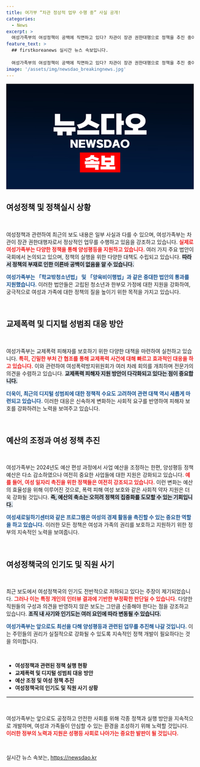 ```yaml
---
title: 여가부 “차관 정상적 업무 수행 중” 사실 공개!
categories:
  - News
excerpt: >
  여성가족부의 여성정책이 공백에 직면하고 있다? 차관이 장관 권한대행으로 정책을 추진 중이라고 하지만, 예산과 효과성 조정으로 우려의 목소리가 커지고 있다. 전문가의 의견을 들은 여성정책의 미래, 클릭하여 확인하세요!
feature_text: >
  ## firstkoreanews 실시간 뉴스 속보입니다.

  여성가족부의 여성정책이 공백에 직면하고 있다? 차관이 장관 권한대행으로 정책을 추진 중이라고 하지만, 예산과 효과성 조정으로 우려의 목소리가 커지고 있다. 전문가의 의견을 들은 여성정책의 미래, 클릭하여 확인하세요!
image: '/assets/img/newsdao_breakingnews.jpg'
---
```


<p><img src="/assets/img/newsdao_breakingnews.jpg" alt="firstkoreanews 속보" /></p>

<h2 data-ke-size="size26">여성정책 및 정책실시 상황</h2>

<p data-ke-size="size16">&nbsp;</p>

<p>여성정책과 관련하여 최근의 보도 내용은 일부 사실과 다를 수 있으며, 여성가족부는 차관이 장관 권한대행자로서 정상적인 업무를 수행하고 있음을 강조하고 있습니다. <b><span style="color: #ee2323;">실제로 여성가족부는 다양한 정책을 통해 양성평등을 지원하고 있습니다.</span></b> 여러 가지 주요 법안이 국회에서 논의되고 있으며, 정책의 실행을 위한 다양한 대책도 수립되고 있습니다. <b><span style="background-color: #21538527;">따라서 정책의 부재로 인한 이른바 공백이 없음을 알 수 있습니다.</span></b> </p>

<p><b><span style="color: #1a5490;">여성가족부는 「학교밖청소년법」 및 「양육비이행법」과 같은 중대한 법안의 통과를 지원했습니다.</span></b> 이러한 법안들은 고립된 청소년과 한부모 가정에 대한 지원을 강화하여, 궁극적으로 여성과 가족에 대한 정책의 질을 높이기 위한 목적을 가지고 있습니다.<p data-ke-size="size16">&nbsp;</p></p>

<h2 data-ke-size="size26">교제폭력 및 디지털 성범죄 대응 방안</h2>

<p data-ke-size="size16">&nbsp;</p>

<p>여성가족부는 교제폭력 피해자를 보호하기 위한 다양한 대책을 마련하여 실천하고 있습니다. <b><span style="color: #ee2323;">특히, 긴밀한 부처 간 협조를 통해 교제폭력 사건에 대해 빠르고 효과적인 대응을 하고 있습니다.</span></b> 이와 관련하여 여성폭력방지위원회가 여러 차례 회의를 개최하며 전문가의 의견을 수렴하고 있습니다. <b><span style="background-color: #21538527;">교제폭력 피해자 지원 방안이 다각화되고 있다는 점이 중요합니다.</span></b> </p>

<p><b><span style="color: #1a5490;">더욱이, 최근의 디지털 성범죄에 대한 정책적 수요도 고려하여 관련 대책 역시 새롭게 마련되고 있습니다.</span></b> 이러한 대응은 신속하게 변화하는 사회적 요구를 반영하여 피해자 보호를 강화하려는 노력을 보여주고 있습니다.<p data-ke-size="size16">&nbsp;</p></p>

<h2 data-ke-size="size26">예산의 조정과 여성 정책 추진</h2>

<p data-ke-size="size16">&nbsp;</p>

<p>여성가족부는 2024년도 예산 편성 과정에서 사업 예산을 조정하는 한편, 양성평등 정책 예산은 다소 감소하였으나 여전히 중요한 사업들에 대한 지원은 강화되고 있습니다. <b><span style="color: #ee2323;">예를 들어, 여성 일자리 촉진을 위한 정책들은 여전히 강조되고 있습니다.</span></b> 이런 변화는 예산의 효율성을 위해 이루어진 것으로, 폭력 피해 여성 보호와 같은 사회적 약자 지원은 더욱 강화될 것입니다. <b><span style="background-color: #21538527;">즉, 예산의 축소는 오히려 정책의 집중화를 도모할 수 있는 기회입니다.</span></b> </p>

<p><b><span style="color: #1a5490;">여성새로일하기센터와 같은 프로그램은 여성의 경제 활동을 촉진할 수 있는 중요한 역할을 하고 있습니다.</span></b> 이러한 모든 정책은 여성과 가족의 권리를 보호하고 지원하기 위한 정부의 지속적인 노력을 보여줍니다.<p data-ke-size="size16">&nbsp;</p></p>

<h2 data-ke-size="size26">여성정책국의 인기도 및 직원 사기</h2>

<p data-ke-size="size16">&nbsp;</p>

<p>최근 보도에서 여성정책국의 인기도 전반적으로 저하되고 있다는 주장이 제기되었습니다. <b><span style="color: #ee2323;">그러나 이는 특정 개인의 인터뷰 결과에 기반한 부정확한 판단일 수 있습니다.</span></b> 다양한 직원들의 구성과 의견을 반영하지 않은 보도는 그만큼 신중해야 한다는 점을 강조하고 있습니다. <b><span style="background-color: #21538527;">조직 내 사기와 인기도는 여러 요인에 따라 변동될 수 있습니다.</span></b> </p>

<p><b><span style="color: #1a5490;">여성가족부는 앞으로도 최선을 다해 양성평등과 관련된 업무를 추진해 나갈 것입니다.</span></b> 이는 주민들의 권리가 실질적으로 강화될 수 있도록 지속적인 정책 개발이 필요하다는 것을 의미합니다.<p data-ke-size="size16">&nbsp;</p></p>

<div>
    <ul>
        <li><b>여성정책과 관련된 정책 실행 현황</b></li>
        <li><b>교제폭력 및 디지털 성범죄 대응 방안</b></li>
        <li><b>예산 조정 및 여성 정책 추진</b></li>
        <li><b>여성정책국의 인기도 및 직원 사기 상황</b></li>
    </ul>
</div>

<hr style="border: 1px solid #ccc;">

<p data-ke-size="size16">&nbsp;</p>

<p>여성가족부는 앞으로도 공정하고 안전한 사회를 위해 각종 정책과 실행 방안을 지속적으로 개발하며, 여성과 가족들이 안심할 수 있는 환경을 조성하기 위해 노력할 것입니다. <b><span style="color: #ee2323;">이러한 정부의 노력과 지원은 성평등 사회로 나아가는 중요한 발판이 될 것입니다.</span></b> </p>

<p data-ke-size="size16">&nbsp;</p>
실시간 뉴스 속보는, <a href="https://newsdao.kr" rel="dofollow">https://newsdao.kr</a>


